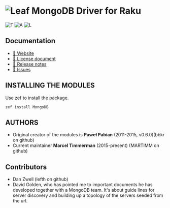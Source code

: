 # ![Leaf](logotype/logo_32x32.png) MongoDB Driver for Raku

<!--
[![Build Status](https://travis-ci.com/MARTIMM/raku-mongodb-driver.svg?branch=master)](https://travis-ci.com/MARTIMM/raku-mongodb-driver) [![AppVeyor Build Status](https://ci.appveyor.com/api/projects/status/jhp0p39sydufxmw7?svg=true&branch=master&passingText=Windows%20-%20OK&failingText=Windows%20-%20FAIL&pendingText=Windows%20-%20pending)](https://ci.appveyor.com/project/MARTIMM/raku-mongodb-driver/branch/master) [![License](http://martimm.github.io/label/License-label.svg)](http://www.perlfoundation.org/artistic_license_2_0)
-->

![T][travis-svg] ![A][appveyor-svg] ![L][license-svg]

[travis-svg]: https://travis-ci.com/MARTIMM/raku-mongodb-driver.svg?branch=master
[travis-run]: https://travis-ci.com/MARTIMM/raku-mongodb-driver

[appveyor-svg]: https://ci.appveyor.com/api/projects/status/github/MARTIMM/raku-mongodb-driver?branch=master&passingText=Windows%20-%20OK&failingText=Windows%20-%20FAIL&pendingText=Windows%20-%20pending&svg=true
[appveyor-run]: https://ci.appveyor.com/project/MARTIMM/raku-mongodb-driver/branch/master

[license-svg]: https://martimm.github.io/label/License-label.svg
[licence-lnk]: https://www.perlfoundation.org/artistic_license_2_0

## Documentation
* [ 🔗 Website](https://martimm.github.io/raku-mongodb-driver/)
* [ 🔗 License document][licence-lnk]
* [ 🔗 Release notes](https://martimm.github.io/raku-mongodb-driver/content-docs/about/release-notes.html)
* [ 🔗 Issues](https://github.com/MARTIMM/raku-mongodb-driver/issues)

<!--
* [ 🔗 Travis-ci run on master branch][travis-run]
* [ 🔗 Appveyor run on master branch][appveyor-run]
-->

## INSTALLING THE MODULES

Use zef to install the package.
```
zef install MongoDB
```

## AUTHORS

* Original creator of the modules is **Paweł Pabian** (2011-2015, v0.6.0)(bbkr on github)
* Current maintainer **Marcel Timmerman** (2015-present) (MARTIMM on github)

## Contributors

* Dan Zwell (lefth on github)
* David Golden, who has pointed me to important documents he has developed together with a MongoDB team. It's about guide lines for server discovery and building up a topology of the servers seeded from the url.



<!--

## Notes
* While I had promised to support mongod versions 2.\*, I've seen that version 2.6 is deprecated as of April 07, 2016 (Blog date from [here](https://www.mongodb.com/blog/post/mongodb-2-6-end-of-life)). That's already a long time ago. So I wanted to pull back my promises and only support the latest few versions of which the latest is already 4.0. Please take a note from here: [support policy mongo servers](https://www.mongodb.com/support-policy).
* To narrow the support to just a few server versions will also slim down the driver software instead of having to test for all quirks and exceptions from older versions.
* MONGODB-CR authentication will not be implemented anymore. This method was deprecated since 3.6 and removed from 4.0.

## Synopsis

```
use v6;
use Test;
use BSON::Document;
use MongoDB::Client;
use MongoDB::Database;
use MongoDB::Collection;

# Set uri to find mongod server.

# ipv6 will be tried after a failure to connect over ipv4. To always use a
# specific ip format one should use 'mongodb://127.0.0.1:27017' or
#'mongodb://[::1]:27017'. Note that the port is by default 27017, so it can
# be left out in the example above.

my MongoDB::Client $client .= new(:uri('mongodb://'));

# Set database to 'myPetProject'
my MongoDB::Database $database = $client.database('myPetProject');

# Drop database before start to get proper values for this test
$database.run-command(BSON::Document.new: (dropDatabase => 1));

# Inserting data in collection 'famous-people'
my BSON::Document $req .= new: (
  insert => 'famous-people',
  documents => [
    BSON::Document.new((
      name => 'Larry',
      # Please note the name is purposely spelled wrong. Later in the
      # example this is corrected with another example command.
      surname => 'Walll',
      languages => BSON::Document.new((
        Perl0 => 'introduced Perl to my officemates.',
        Perl1 => 'introduced Perl to the world',
        Perl2 => "introduced Henry Spencer's regular expression package.",
        Perl3 => 'introduced the ability to handle binary data.',
        Perl4 => 'introduced the first Camel book.',
        Perl5 => 'introduced everything else, including the ability to introduce everything else.',
        Perl6 => 'Well, everything else became perl6 :-) Dec 12,2015'
      )),
    )),
  ]
);

my BSON::Document $doc = $database.run-command($req);
is $doc<ok>, 1, "insert request ok";
is $doc<n>, 1, "inserted 1 document in famous-people";

# Inserting more data in another collection 'names'
$req .= new: (
  insert => 'names',
  documents => [ (
      name => 'Larry',
      surname => 'Wall',
    ), (
      name => 'Damian',
      surname => 'Conway',
    ), (
      name => 'Jonathan',
      surname => 'Worthington',
    ), (
      name => 'Moritz',
      surname => 'Lenz',
    ), (
      name => 'Many',
      surname => 'More',
    ), (
      name => 'Someone',
      surname => 'Unknown',
    ),
  ]
);

$doc = $database.run-command($req);
is $doc<ok>, 1, "insert request ok";
is $doc<n>, 6, "inserted 6 documents in names";

# Remove a record from the names collection
$req .= new: (
  delete => 'names',
  deletes => [ (
      q => ( surname => ('Unknown'),),
      limit => 1,
    ),
  ],
);

$doc = $database.run-command($req);
is $doc<ok>, 1, "delete request ok";
is $doc<n>, 1, "deleted 1 doc from names";

# Modifying all records where the name has the character 'y' in their name.
# Add a new field to the document
$req .= new: (
  update => 'names',
  updates => [ (
      q => ( name => ('$regex' => BSON::Regex.new( :regex<y>, :options<i>),),),
      u => ('$set' => (type => "men with 'y' in name"),),
      upsert => True,
      multi => True,
    ),
  ],
);

$doc = $database.run-command($req);
is $doc<ok>, 1, "update request ok";
is $doc<n>, 2, "selected 2 docs in names";
is $doc<nModified>, 2, "modified 2 docs in names";

# And repairing a terrible mistake in the name of Larry Wall
$doc = $database.run-command: (
  findAndModify => 'famous-people',
  query => (surname => 'Walll'),
  update => ('$set' => surname => 'Wall'),
);

is $doc<ok>, 1, "findAndModify request ok";
is $doc<value><surname>, 'Walll', "old data returned";
is $doc<lastErrorObject><updatedExisting>, True, "existing document in famous-people updated";

# Trying it again will show that the record is updated.
$doc = $database.run-command: (
  findAndModify => 'famous_people',
  query => (surname => 'Walll'),
  update => ('$set' => surname => 'Wall'),
);

is $doc<ok>, 1, "findAndModify retry request ok";
is $doc<value>, Any, 'record not found';
is $doc<lastErrorObject><updatedExisting>, False, "updatedExisting returned False";

# Finding things
my MongoDB::Collection $collection = $database.collection('names');
my MongoDB::Cursor $cursor = $collection.find: :projection(
  ( _id => 0, name => 1, surname => 1, type => 1)
);

while $cursor.fetch -> BSON::Document $d {
  say "Name and surname: ", $d<name>, ' ', $d<surname>,
      ($d<type> ?? ", $d<type>" !! '');

  if $d<name> eq 'Moritz' {
    # Just to be sure
    $cursor.kill;
    last;
  }
}

done-testing;
```
```
# Output should be
ok 1 - insert request ok
ok 2 - inserted 1 document in famous-people
ok 3 - insert request ok
ok 4 - inserted 6 documents in names
ok 5 - delete request ok
ok 6 - deleted 1 doc from names
ok 7 - update request ok
ok 8 - selected 2 docs in names
ok 9 - modified 2 docs in names
ok 10 - findAndModify request ok
ok 11 - old data returned
ok 12 - existing document in famous-people updated
ok 13 - findAndModify retry request ok
ok 14 - record not found
ok 15 - updatedExisting returned False
# Name and surname: Larry Wall, men with 'y' in name
# Name and surname: Damian Conway
# Name and surname: Jonathan Worthington
# Name and surname: Moritz Lenz
```

## Notes

* As of version 0.25.1 a sandbox is setup to run separate mongod and mongos servers. Because of the sandbox, the testing programs are able to test administration tasks, authentication, replication, sharding, master/slave setup and independent server setup. This makes it safe to do the installation tests without the need to fiddle with the user's database servers.
* When installing the driver, tests are done only on newest mongod servers of versions 3.\*. Testing on MS Windows must still be setup. Necessary parts such as **BSON** are already tested on AppVeyor however.

## Implementation track

After some discussion with developers from MongoDB and the perl5 driver developer David Golden I decided to change my ideas about the driver implementation. The following things became an issue

* Implementation of helper methods. The blog ['Why Command Helpers Suck'](http://www.kchodorow.com/blog/2011/01/25/why-command-helpers-suck/) written by Kristina Chodorow told me to be careful implementing all kinds of helper methods and perhaps even to slim down the current set of methods and to document the use of the run-command so that the user of this package can, after reading the mongodb documents, use the run-command method to get the work done themselves.

* There is another thing to mention about the helper functions. Providing them will always have a parsing impact while many of them are not always needed. Examples are list-databases(), get-prev-error() etc. Removing the helper functions will reduce the parsing time. This however will not cripple the driver because with the few calls left, one can do everything as long as the servers have a version of 2.6 or higher.

* This is done now and it has a tremendous effect on parsing time. When someone needs a particular action often, the user can make a method for him/her-self on a higher level then in this driver. Thoughts are going to write some examples in the MongoDB::HL namespace.*

* Together with the slim down of the helper functions mentioned above, some parts of the wire protocol are not implemented and even removed. One of the reasons of not implementing them is that these operations (update, delete etc.) are not acknowledged by the server, so it will never be clear if the operation was successful, other than by checking with another query. The other reason to remove them is that the run-command() in newer server versions (2.6 and higher) is capable of what was possible in the wire protocol.

* The use of hashes to send and receive mongodb documents is wrong. It is wrong because the key-value pairs in the hash often get a different order then is entered in the hash. Also mongodb needs the command pair at the front of the document. Another place where order matters are sub document queries. A sub document is matched as encoded documents.  So if the server has ```{ a: {b:1, c:2} }``` and you search for ```{ a: {c:2, b:1} }```, it won't find it.  Since Raku hashes randomizes its key order you never know what the order is.

* Experiments are done using List of Pair to keep the order the same as entered. In the mean time thoughts about how to implement parallel encoding to and decoding from BSON byte strings have been past my mind. These thoughts have been crystallized into a Document class in the BSON package which
  * keeps the order.
  * have the same capabilities as Hashes.
  * can do encoding and decoding in parallel.

* This BSON::Document is now available in the **BSON** package and many assignments can be done using List of Pair. There are also some convenient call interfaces for find and run-command to swallow List of Pair instead of a **BSON::Document**. This will be converted internally into this type.

* Host/port arguments to Client are replaced by using a URI in the format ```mongodb://[username:password@]host1[:port1][,host2[:port2],...[,hostN[:portN]]][/[database][?options]]```. See also the [MongoDB page](https://docs.mongodb.org/v3.0/reference/connection-string/). Client.instance method will only accept uri which will be processed by the Uri class. The default uri will be ```mongodb://``` which means ```localhost:27017```. For your information, the explanation on the mongodb page showed that the hostname is not optional. I felt that there was no reason to make the hostname not optional so in this driver the following is possible: ```mongodb://```, ```mongodb:///?replicaSet=my_rs```, ```mongodb://dbuser:upw@/database``` and ```mongodb://:9875,:456```. A username must be given with a password. This might be changed to have the user provide a password in another way. The  options are ([x] are supported);
  * Replica options
    * [x] replicaSet
  * TLS options
    * [ ] tls
    * [ ] ssl
    * [ ] tlsCertificateKeyFile
    * [ ] tlsCertificateKeyFilePassword
    * [ ] tlsCAFile
    * [ ] tlsAllowInvalidCertificates
    * [ ] tlsAllowInvalidHostnames
    * [ ] tlsInsecure
  * Timeout options
    * [ ] connectTimeoutMS
    * [ ] socketTimeoutMS
  * Compression options
    * [ ] compressors
    * [ ] zlibCompressionLevel
  * Connection pool options
    * [ ] maxPoolSize
    * [ ] minPoolSize
    * [ ] maxIdleTimeMS
    * [ ] waitQueueMultiple
    * [ ] waitQueueTimeoutMS
  * Write concern options
    * [ ] w
    * [ ] wtimeoutMS
    * [ ] journal
  * Read concern options
    * [ ] readConcernLevel
  * Read preference options
    * [ ] readPreference
    * [ ] maxStalenessSeconds
    * [ ] readPreferenceTags
  * Authentication options
    * [ ] authSource
    * [ ] authMechanism
    * [ ] authMechanismProperties
    * [ ] gssapiServiceName
  * Server selection and discovery options
    * [ ] localThresholdMS
    * [ ] serverSelectionTimeoutMS
    * [ ] serverSelectionTryOnce
    * [x] heartbeatFrequencyMS
  * Miscellaneous configuration
    * [ ] appName
    * [ ] retryWrites
    * [ ] uuidRepresentation

* Authentication using SCRAM-SHA is implemented.

* The blogs [Server Discovery and Monitoring](https://www.mongodb.com/blog/post/server-discovery-and-monitoring-next-generation-mongodb-drivers?jmp=docs&_ga=1.148010423.1411139568.1420476116)
and [Server Selection](https://www.mongodb.com/blog/post/server-selection-next-generation-mongodb-drivers?jmp=docs&_ga=1.107199874.1411139568.1420476116) provide directions on how to direct the read and write operations to the proper server. Parts of the methods are implemented but are not yet fully operational. Hooks are there such as RTT measurement and read concerns.
* What I want to provide is the following server situations;
  * Single server. The simplest of situations. **This is done and tested**.
  * Several servers in a replica set. Also not very complicated. Commands are directed to the master server because the data on that server (a master server) is up to date. The user has a choice where to send read commands to a secondary server with the risk that it is not up to date. **This is done and tested**.
  * Server setup for sharding. I have no experience with sharding yet. I believe that all commands are directed to a mongos server which sends the task to a server which can handle it.
  * Independent servers. As I see it now, the mix can not be supplied in the seedlist of a uri. This will result in a 'Unknown' topology. The implementer should use several MongoDB::Client objects where the seedlist is a proper list of mongos servers, replica typed servers (primary, secondary, arbiter or ghost). Otherwise it should only contain one standalone server. This could be a master for read and write or a slave for read only operations. **This is done and tested**.

## Documentation

### Program documentation

#### Modules

* [MongoDB](https://github.com/MARTIMM/raku-mongodb-driver/blob/master/doc/MongoDB.pdf)
* [MongoDB::Client](https://github.com/MARTIMM/raku-mongodb-driver/blob/master/doc/Client.pdf)
* [MongoDB::Database](https://github.com/MARTIMM/raku-mongodb-driver/blob/master/doc/Database.pdf)
* [MongoDB::Collection](https://github.com/MARTIMM/raku-mongodb-driver/blob/master/doc/Collection.pdf)
* [MongoDB::Cursor](https://github.com/MARTIMM/raku-mongodb-driver/blob/master/doc/Cursor.pdf)
* [MongoDB::Server](https://github.com/MARTIMM/raku-mongodb-driver/blob/master/doc/Server.pdf)

* doc/Users.pdf

#### Notes

* [Release notes](https://github.com/MARTIMM/raku-mongodb-driver/blob/master/doc/CHANGES.md)
* [Bugs, todo, etc.](https://github.com/MARTIMM/raku-mongodb-driver/blob/master/doc/TODO.md)

### MongoDB documents

* [MongoDB Driver Requirements](http://docs.mongodb.org/meta-driver/latest/legacy/mongodb-driver-requirements/)
* [Feature Checklist for MongoDB Drivers](http://docs.mongodb.org/meta-driver/latest/legacy/feature-checklist-for-mongodb-drivers/)
* [Database commands](http://docs.mongodb.org/manual/reference/command)
* [Administration Commands](http://docs.mongodb.org/manual/reference/command/nav-administration/)
* [Collection methods](http://docs.mongodb.org/manual/reference/method/js-collection/)
* [Cursor methods](http://docs.mongodb.org/manual/reference/method/js-cursor/)
* [Authentication](http://docs.mongodb.org/manual/core/authentication/)
* [Create a User Administrator](http://docs.mongodb.org/manual/tutorial/add-user-administrator/)

### Driver specs
* [server selection]( https://github.com/mongodb/specifications/blob/master/source/server-selection/server-selection.rst)

## INSTALLING THE MODULES

Use zef to install the package.

## Versions of PERL, MOARVM and MongoDB

This project is tested against the newest perl6 version with Rakudo built on MoarVM implementing Perl v6.\*. On Travis-CI however, the latest rakudobrew version is used which might be a little older.

MongoDB server versions are supported from 2.6 and up. Versions lower than this are not supported because of a not completely implemented wire protocol.

## Attribution

* Raku, once called Perl6, is a great language. It is still becoming more mature and is a lovely language. A big thank you!
* The documentation of Raku is also great, I get all the info I need from there. On top of that, there are great bloggers out there who make things even more clear and provide you with the wildest ideas. I can start naming them but there will be no end to the list and I would certainly miss one or two.
* Module writers from which I steal code (;-) to use it in my own projects like the Event::Emitter of Tony O'Dell.
* Looted examples from StackOverflow e.g. [Brad Gilbert](https://stackoverflow.com/questions/52955919/is-it-possible-to-terminate-a-promises-code-block-from-another-promise/52956311#52956311)
* David Golden, who has pointed me to important documents he has developed together with a MongoDB team. It's about guide lines for server discovery and building up a topology of the servers seeded from the url.

-->
